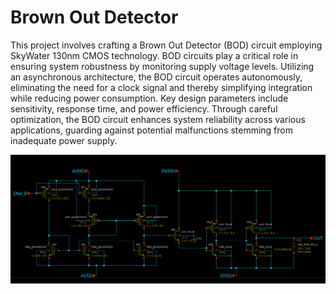 # Brown Out Detector
This project involves crafting a Brown Out Detector (BOD) circuit employing SkyWater 130nm CMOS technology. BOD circuits play a critical role in ensuring system robustness by monitoring supply voltage levels. Utilizing an asynchronous architecture, the BOD circuit operates autonomously, eliminating the need for a clock signal and thereby simplifying integration while reducing power consumption. Key design parameters include sensitivity, response time, and power efficiency. Through careful optimization, the BOD circuit enhances system reliability across various applications, guarding against potential malfunctions stemming from inadequate power supply.

![image](https://github.com/devesh-b/sky130_dok_ip__brown_out_detector/blob/main/schematic.png)

